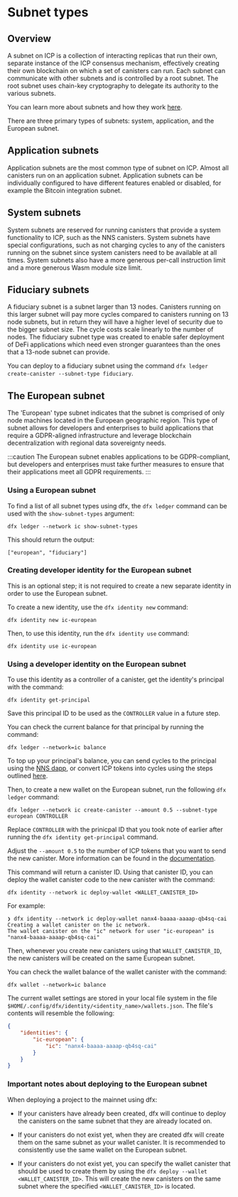 # Subnet types

## Overview

A subnet on ICP is a collection of interacting replicas that run their own, separate instance of the ICP consensus mechanism, effectively creating their own blockchain on which a set of canisters can run. Each subnet can communicate with other subnets and is controlled by a root subnet. The root subnet uses chain-key cryptography to delegate its authority to the various subnets.

You can learn more about subnets and how they work [here](/docs/current/concepts/nodes-subnets).

There are three primary types of subnets: system, application, and the European subnet. 

## Application subnets

Application subnets are the most common type of subnet on ICP. Almost all canisters run on an application subnet. Application subnets can be individually configured to have different features enabled or disabled, for example the Bitcoin integration subnet. 

## System subnets

System subnets are reserved for running canisters that provide a system functionality to ICP, such as the NNS canisters. System subnets have special configurations, such as not charging cycles to any of the canisters running on the subnet since system canisters need to be available at all times. System subnets also have a more generous per-call instruction limit and a more generous Wasm module size limit.

## Fiduciary subnets

A fiduciary subnet is a subnet larger than 13 nodes. Canisters running on this larger subnet will pay more cycles compared to canisters running on 13 node subnets, but in return they will have a higher level of security due to the bigger subnet size. The cycle costs scale linearly to the number of nodes. The fiduciary subnet type was created to enable safer deployment of DeFi applications which need even stronger guarantees than the ones that a 13-node subnet can provide. 

You can deploy to a fiduciary subnet using the command `dfx ledger create-canister --subnet-type fiduciary`.

## The European subnet

The 'European' type subnet indicates that the subnet is comprised of only node machines located in the European geographic region. This type of subnet allows for developers and enterprises to build applications that require a GDPR-aligned infrastructure and leverage blockchain decentralization with regional data sovereignty needs.

:::caution
The European subnet enables applications to be GDPR-compliant, but developers and enterprises must take further measures to ensure that their applications meet all GDPR requirements.
:::

### Using a European subnet

To find a list of all subnet types using dfx, the `dfx ledger` command can be used with the `show-subnet-types` argument:

```
dfx ledger --network ic show-subnet-types
```

This should return the output:

```
["european", "fiduciary"]
```

### Creating developer identity for the European subnet

This is an optional step; it is not required to create a new separate identity in order to use the European subnet.

To create a new identity, use the `dfx identity new` command:

```
dfx identity new ic-european
```

Then, to use this identity, run the `dfx identity use` command:

```
dfx identity use ic-european
```

### Using a developer identity on the European subnet

To use this identity as a controller of a canister, get the identity's principal with the command:

```
dfx identity get-principal
```

Save this principal ID to be used as the `CONTROLLER` value in a future step.

You can check the current balance for that principal by running the command:

```
dfx ledger --network=ic balance
```

To top up your principal's balance, you can send cycles to the principal using the [NNS dapp](https://nns.ic0.app/wallet/), or convert ICP tokens into cycles using the steps outlined [here](/docs/current/tutorials/developer-journey/level-1/1.4-using-cycles#converting-icp-tokens-to-cycles).

Then, to create a new wallet on the European subnet, run the following `dfx ledger` command:

```
dfx ledger --network ic create-canister --amount 0.5 --subnet-type european CONTROLLER
```

Replace `CONTROLLER` with the prinicpal ID that you took note of earlier after running the `dfx identity get-principal` command.

Adjust the `--amount 0.5` to the number of ICP tokens that you want to send the new canister. More information can be found in the [documentation](/docs/current/references/cli-reference/dfx-ledger/#options). 

This command will return a canister ID. Using that canister ID, you can deploy the wallet canister code to the new canister with the command:

```
dfx identity --network ic deploy-wallet <WALLET_CANISTER_ID>
```

For example:

```
❯ dfx identity --network ic deploy-wallet nanx4-baaaa-aaaap-qb4sq-cai
Creating a wallet canister on the ic network.
The wallet canister on the "ic" network for user "ic-european" is "nanx4-baaaa-aaaap-qb4sq-cai"
```

Then, whenever you create new canisters using that `WALLET_CANISTER_ID`, the new canisters will be created on the same European subnet.

You can check the wallet balance of the wallet canister with the command:

```
dfx wallet --network=ic balance
```

The current wallet settings are stored in your local file system in the file `$HOME/.config/dfx/identity/<identity_name>/wallets.json`. The file's contents will resemble the following:

```json
{
    "identities": {
        "ic-european": {
            "ic": "nanx4-baaaa-aaaap-qb4sq-cai"
        }
    }
}
```

### Important notes about deploying to the European subnet

When deploying a project to the mainnet using dfx:

- If your canisters have already been created, dfx will continue to deploy the canisters on the same subnet that they are already located on.

- If your canisters do not exist yet, when they are created dfx will create them on the same subnet as your wallet canister. It is recommended to consistently use the same wallet on the European subnet. 

- If your canisters do not exist yet, you can specify the wallet canister that should be used to create them by using the `dfx deploy --wallet <WALLET_CANISTER_ID>`. This will create the new canisters on the same subnet where the specified `<WALLET_CANISTER_ID>` is located.





